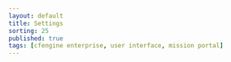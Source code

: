 ```yaml
---
layout: default
title: Settings
sorting: 25
published: true
tags: [cfengine enterprise, user interface, mission portal]
---
```






